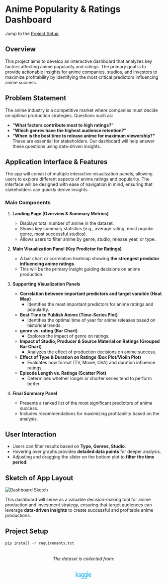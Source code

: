 # Anime Popularity & Ratings Dashboard
Jump to the [Project Setup](#project-setup)
## Overview
This project aims to develop an interactive dashboard that analyzes key factors affecting anime popularity and ratings. The primary goal is to provide actionable insights for anime companies, studios, and investors to maximize profitability by identifying the most critical predictors influencing anime success.

## Problem Statement
The anime industry is a competitive market where companies must decide on optimal production strategies. Questions such as:
- **"What factors contribute most to high ratings?"** 
- **"Which genres have the highest audience retention?"** 
- **"When is the best time to release anime for maximum viewership?"** 
These are essential for stakeholders. Our dashboard will help answer these questions using data-driven insights.

## Application Interface & Features
The app will consist of multiple interactive visualization panels, allowing users to explore different aspects of anime ratings and popularity. The interface will be designed with ease of navigation in mind, ensuring that stakeholders can quickly derive insights.

### **Main Components**

1. **Landing Page (Overview & Summary Metrics)**
   - Displays total number of anime in the dataset.
   - Shows key summary statistics (e.g., average rating, most popular genre, most successful studios).
   - Allows users to filter anime by genre, studio, release year, or type.

2. **Main Visualization Panel (Key Predictor for Ratings)**
   - A bar chart or correlation heatmap showing **the strongest predictor influencing anime ratings**.
   - This will be the primary insight guiding decisions on anime production.

3. **Supporting Visualization Panels**
   - **Correlation between important predictors and target varaible (Heat Map)**
     - Identifies the most important predictors for anime ratings and popularity.
   - **Best Time to Publish Anime (Time-Series Plot)**
     - Identifies the optimal time of year for anime releases based on historical trends.
   - **genre vs. rating (Bar Chart)**
     - Explores the impact of genre on ratings.
   - **Impact of Studio, Producer & Source Material on Ratings (Grouped Bar Chart)**
     - Analyzes the effect of production decisions on anime success.
   - **Effect of Type & Duration on Ratings (Box Plot/Violin Plot)**
     - Evaluates how format (TV, Movie, OVA) and duration influence ratings.
   - **Episode Length vs. Ratings (Scatter Plot)**
     - Determines whether longer or shorter series tend to perform better.

4. **Final Summary Panel**
   - Presents a ranked list of the most significant predictors of anime success.
   - Includes recommendations for maximizing profitability based on the analysis.

## User Interaction
- Users can filter results based on **Type, Genres, Studio**.
- Hovering over graphs provides **detailed data points** for deeper analysis.
- Adjusting and dragging the slider on the bottom plot to **filter the time period**.

## Sketch of App Layout
![Dashboard Sketch](link_to_sketch_image)

This dashboard will serve as a valuable decision-making tool for anime production and investment strategy, ensuring that target audiences can leverage **data-driven insights** to create successful and profitable anime productions.

## Project Setup
```
pip install -r requirements.txt
```


<div style="display: flex; flex-direction: column; align-items: center;">
  <h6>The dataset is collected from:</h6>
  <a href="https://www.kaggle.com/datasets/dbdmobile/myanimelist-dataset" target="_blank">
  <img src="./assets/others/Kaggle.png" alt="kaggle site logo" width="50" height="25">
  </a>
</div>
